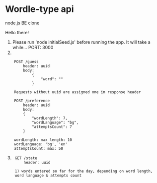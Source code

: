 # Wordle-type api
 node.js BE clone

Hello there!

1. Please run 'node initialSeed.js' before running the app. It will take a while...
		PORT: 3000
2. 

		POST /guess 
			header: uuid
			body: 
				{
					"word": ""
				}

		Requests without uuid are assigned one in response header
		
		POST /preference
			header: uuid
			body:
			{
				"wordLength": 7,
				"wordLanguage": "bg",
				"attemptsCount": 7
			}
		
		wordLength: max length: 10
		wordLanguage: 'bg', 'en'
		attemptsCount: max: 50
		
3.
		GET /state
			header: uuid
			
		1) words entered so far for the day, depending on word length,
		word language & attempts count
		

